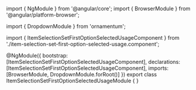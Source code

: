 import { NgModule } from '@angular/core';
import { BrowserModule } from '@angular/platform-browser';
  
import { DropdownModule } from 'ornamentum';
  
import { ItemSelectionSetFirstOptionSelectedUsageComponent } from './item-selection-set-first-option-selected-usage.component';

@NgModule({
 bootstrap: [ItemSelectionSetFirstOptionSelectedUsageComponent],
 declarations: [ItemSelectionSetFirstOptionSelectedUsageComponent],
 imports: [BrowserModule, DropdownModule.forRoot()]
})
export class ItemSelectionSetFirstOptionSelectedUsageModule {
}
